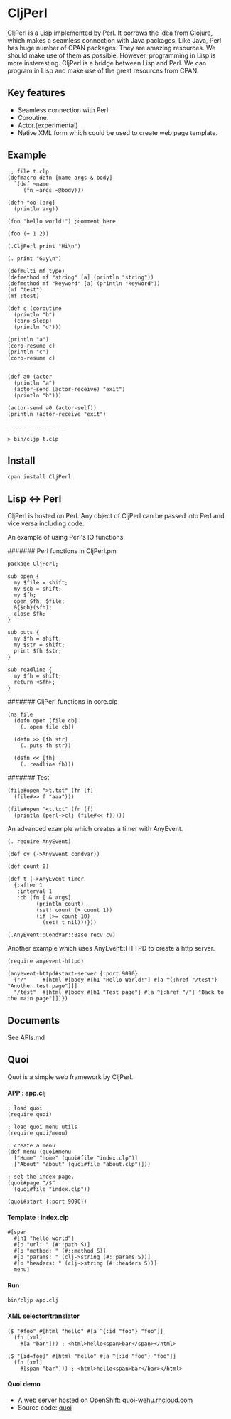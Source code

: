 # CljPerl

CljPerl is a Lisp implemented by Perl. It borrows the idea from Clojure,
which makes a seamless connection with Java packages.
Like Java, Perl has huge number of CPAN packages.
They are amazing resources. We should make use of them as possible.
However, programming in Lisp is more insteresting.
CljPerl is a bridge between Lisp and Perl. We can program in Lisp and
make use of the great resources from CPAN.

## Key features

 * Seamless connection with Perl.
 * Coroutine.
 * Actor.(experimental)
 * Native XML form which could be used to create web page template.

## Example

	;; file t.clp
	(defmacro defn [name args & body]
	  `(def ~name
	     (fn ~args ~@body)))
	
	(defn foo [arg]
	  (println arg))
	
	(foo "hello world!") ;comment here
	
	(foo (+ 1 2))
	
	(.CljPerl print "Hi\n")
	
	(. print "Guy\n")

	(defmulti mf type)
	(defmethod mf "string" [a] (println "string"))
	(defmethod mf "keyword" [a] (println "keyword"))
	(mf "test")
	(mf :test)

	(def c (coroutine
	  (println "b")
	  (coro-sleep)
	  (println "d")))

	(println "a")
	(coro-resume c)
	(println "c")
	(coro-resume c)


	(def a0 (actor
	  (println "a")
	  (actor-send (actor-receive) "exit")
	  (println "b")))

	(actor-send a0 (actor-self))
	(println (actor-receive "exit")

	------------------

	> bin/cljp t.clp

## Install

	cpan install CljPerl

## Lisp <-> Perl

CljPerl is hosted on Perl. Any object of CljPerl can be passed into Perl and vice versa including code.

An example of using Perl's IO functions.

####### Perl functions in CljPerl.pm

	package CljPerl;
	
	sub open {
	  my $file = shift;
	  my $cb = shift;
	  my $fh;
	  open $fh, $file;
	  &{$cb}($fh);
	  close $fh;
	}
	
	sub puts {
	  my $fh = shift;
	  my $str = shift;
	  print $fh $str;
	}
	
	sub readline {
	  my $fh = shift;
	  return <$fh>;
	}
	
####### CljPerl functions in core.clp

	(ns file
	  (defn open [file cb]
	    (. open file cb))
	
	  (defn >> [fh str]
	    (. puts fh str))
	
	  (defn << [fh]
	    (. readline fh)))

####### Test

	(file#open ">t.txt" (fn [f]
	  (file#>> f "aaa")))
	
	(file#open "<t.txt" (fn [f]
	  (println (perl->clj (file#<< f)))))

An advanced example which creates a timer with AnyEvent.

	(. require AnyEvent)

	(def cv (->AnyEvent condvar))
	
	(def count 0)
	
	(def t (->AnyEvent timer
	  {:after 1
	   :interval 1
	   :cb (fn [ & args]
	         (println count)
	         (set! count (+ count 1))
	         (if (>= count 10)
	           (set! t nil)))}))
	
	(.AnyEvent::CondVar::Base recv cv)

Another example which uses AnyEvent::HTTPD to create a http server.

	(require anyevent-httpd)

	(anyevent-httpd#start-server {:port 9090}
	  {"/"     #[html #[body #[h1 "Hello World!"] #[a ^{:href "/test"} "Another test page"]]]
	  "/test"  #[html #[body #[h1 "Test page"] #[a ^{:href "/"} "Back to the main page"]]]})

## Documents

See APIs.md

## Quoi

Quoi is a simple web framework by CljPerl.

#### APP : app.clj

	; load quoi
	(require quoi)

	; load quoi menu utils
	(require quoi/menu)

	; create a menu
	(def menu (quoi#menu
	  ["Home" "home" (quoi#file "index.clp")]
	  ["About" "about" (quoi#file "about.clp")]))

	; set the index page.
	(quoi#page "/$"
	  (quoi#file "index.clp"))

	(quoi#start {:port 9090})

#### Template : index.clp

	#[span
	  #[h1 "hello world"]
	  #[p "url: " (#::path S)]
	  #[p "method: " (#::method S)]
	  #[p "params: " (clj->string (#::params S))]
	  #[p "headers: " (clj->string (#::headers S))] 
	  menu]

#### Run

	bin/cljp app.clj

#### XML selector/translator

	($ "#foo" #[html "hello" #[a ^{:id "foo"} "foo"]]
	  (fn [xml]
	    #[a "bar"])) ; <html>hello<span>bar</span></html>

	($ "[id=foo]" #[html "hello" #[a ^{:id "foo"} "foo"]]
	  (fn [xml]
	    #[span "bar"])) ; <html>hello<span>bar</bar></html>

#### Quoi demo

 * A web server hosted on OpenShift: [quoi-wehu.rhcloud.com](http://quoi-wehu.rhcloud.com)
 * Source code: [quoi](https://github.com/wehu/quoi)

